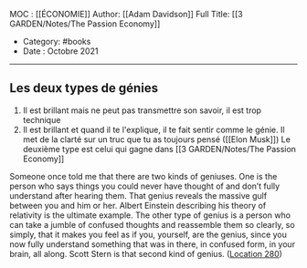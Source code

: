 MOC : [[ÉCONOMIE]]
Author: [[Adam Davidson]]
Full Title: [[3 GARDEN/Notes/The Passion Economy]]
- Category: #books 
- Date : Octobre 2021
***

## Les deux types de génies
1. Il est brillant mais ne peut pas transmettre son savoir, il est trop technique
2. Il est brillant et quand il te l'explique, il te fait sentir comme le génie. Il met de la clarté sur un truc que tu as toujours pensé ([[Elon Musk]])
Le deuxième type est celui qui gagne dans [[3 GARDEN/Notes/The Passion Economy]]

Someone once told me that there are two kinds of geniuses. One is the person who says things you could never have thought of and don’t fully understand after hearing them. That genius reveals the massive gulf between you and him or her. Albert Einstein describing his theory of relativity is the ultimate example. The other type of genius is a person who can take a jumble of confused thoughts and reassemble them so clearly, so simply, that it makes you feel as if you, yourself, are the genius, since you now fully understand something that was in there, in confused form, in your brain, all along. Scott Stern is that second kind of genius. ([Location 280](https://readwise.io/to_kindle?action=open&asin=B07Q231X35&location=280))